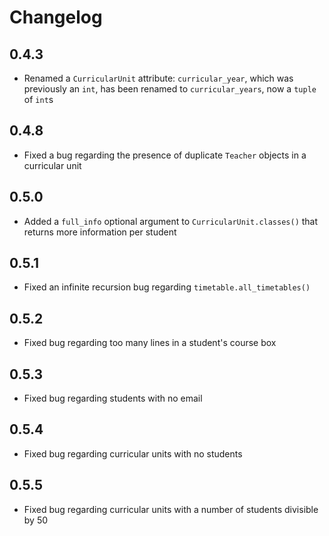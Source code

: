 # Changelog

## 0.4.3
* Renamed a `CurricularUnit` attribute: `curricular_year`, which was previously an `int`, has been renamed to `curricular_years`, now a `tuple` of `int`s

## 0.4.8
* Fixed a bug regarding the presence of duplicate `Teacher` objects in a curricular unit

## 0.5.0
* Added a `full_info` optional argument to `CurricularUnit.classes()` that returns more information per student

## 0.5.1
* Fixed an infinite recursion bug regarding `timetable.all_timetables()`

## 0.5.2
* Fixed bug regarding too many lines in a student's course box

## 0.5.3
* Fixed bug regarding students with no email

## 0.5.4
* Fixed bug regarding curricular units with no students

## 0.5.5
* Fixed bug regarding curricular units with a number of students divisible by 50
